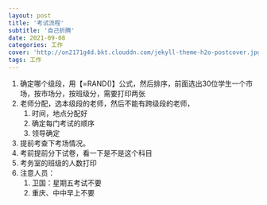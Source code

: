 ```yaml
---
layout: post
title: '考试流程'
subtitle: '自己折腾'
date: 2021-09-08
categories: 工作
cover: 'http://on2171g4d.bkt.clouddn.com/jekyll-theme-h2o-postcover.jpg'
tags: 工作
---
```

1. 确定哪个级段，用【=RAND()】公式，然后排序，前面选出30位学生一个市场，按市场分，按班级分，需要打印两张
2. 老师分配，选本级段的老师，然后不能有跨级段的老师，
	1. 时间，地点分配好
	2. 确定每门考试的顺序
	4. 领导确定
3. 提前考查下考场情况。
4. 考前提前分下试卷，看一下是不是这个科目
5. 考务室的班级的人数打印
6. 注意人员：
	1. 卫国：星期五考试不要
	2. 重庆、中中早上不要
